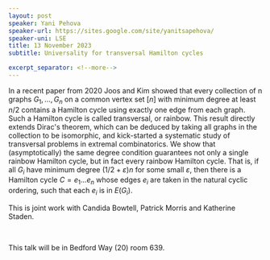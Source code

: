 ```yaml
---
layout: post
speaker: Yani Pehova
speaker-url: https://sites.google.com/site/yanitsapehova/
speaker-uni: LSE
title: 13 November 2023
subtitle: Universality for transversal Hamilton cycles

excerpt_separator: <!--more-->
---
```

In a recent paper from 2020 Joos and Kim showed that every collection of n graphs $G_1,...,G_n$ on a common vertex set $[n]$ with minimum degree at least $n/2$ contains a Hamilton cycle using exactly one edge from each graph. Such a Hamilton cycle is called transversal, or rainbow. This result directly extends Dirac's theorem, which can be deduced by taking all graphs in the collection to be isomorphic, and kick-started a systematic study of transversal problems in extremal combinatorics. We show that (asymptotically) the same degree condition guarantees not only a single rainbow Hamilton cycle, but in fact every rainbow Hamilton cycle. That is, if all $G_i$ have minimum degree $(1/2+\varepsilon)n$ for some small $\varepsilon$, then there is a Hamilton cycle $C=e_1...e_n$ whose edges $e_i$ are taken in the natural cyclic ordering, such that each $e_i$ is in $E(G_i)$.

This is joint work with Candida Bowtell, Patrick Morris and Katherine Staden.

<br>

This talk will be in Bedford Way (20) room 639.

<!--more-->
